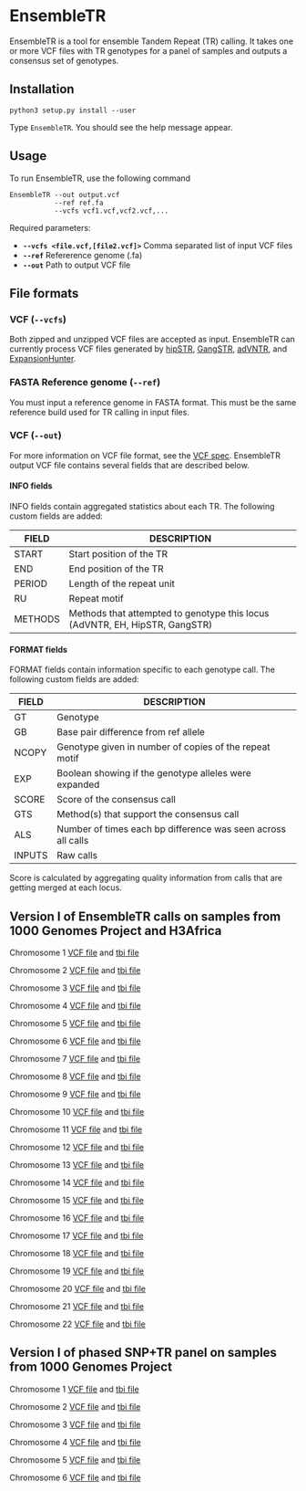 # EnsembleTR

EnsembleTR is a tool for ensemble Tandem Repeat (TR) calling. It takes one or more VCF files with TR genotypes for a panel of samples and outputs a consensus set of genotypes.


## Installation

```
python3 setup.py install --user
```

Type `EnsembleTR`. You should see the help message appear.

## Usage

To run EnsembleTR, use the following command

```
EnsembleTR --out output.vcf
           --ref ref.fa
           --vcfs vcf1.vcf,vcf2.vcf,...
```
Required parameters:
* **`--vcfs <file.vcf,[file2.vcf]>`** Comma separated list of input VCF files
* **`--ref`** Refererence genome (.fa)
* **`--out`** Path to output VCF file

## File formats

### VCF (`--vcfs`)
Both zipped and unzipped VCF files are accepted as input. EnsembleTR can currently process VCF files generated by [hipSTR](https://github.com/tfwillems/HipSTR), [GangSTR](https://github.com/gymreklab/GangSTR), [adVNTR](https://advntr.readthedocs.io/en/latest/#), and [ExpansionHunter](https://github.com/Illumina/ExpansionHunter).

### FASTA Reference genome (`--ref`)
You must input a reference genome in FASTA format. This must be the same reference build used for TR calling in input files.

### VCF (`--out`)
For more information on VCF file format, see the [VCF spec](http://samtools.github.io/hts-specs/VCFv4.2.pdf). EnsembleTR output VCF file contains several fields that are described below.

#### INFO fields

INFO fields contain aggregated statistics about each TR. The following custom fields are added:

| **FIELD** | **DESCRIPTION** |
|-----------|------------------|
| START | Start position of the TR |
| END | End position of the TR |
| PERIOD | Length of the repeat unit |
| RU | Repeat motif | 
| METHODS| Methods that attempted to genotype this locus (AdVNTR, EH, HipSTR, GangSTR)| 

#### FORMAT fields
FORMAT fields contain information specific to each genotype call. The following custom fields are added:

| **FIELD** | **DESCRIPTION** |
|-----------|------------------|
| GT | Genotype |
| GB | Base pair difference from ref allele |
| NCOPY | Genotype given in number of copies of the repeat motif |
| EXP | Boolean showing if the genotype alleles were expanded |
| SCORE | Score of the consensus call |
| GTS | Method(s) that support the consensus call |
| ALS | Number of times each bp difference was seen across all calls |
| INPUTS | Raw calls | 

Score is calculated by aggregating quality information from calls that are getting merged at each locus.


## Version I of EnsembleTR calls on samples from 1000 Genomes Project and H3Africa

Chromosome 1 [VCF file](https://ensemble-tr.s3.us-east-2.amazonaws.com/split/ensemble_chr1_filtered.vcf.gz) and [tbi file](https://ensemble-tr.s3.us-east-2.amazonaws.com/split/ensemble_chr1_filtered.vcf.gz.tbi)

Chromosome 2 [VCF file](https://ensemble-tr.s3.us-east-2.amazonaws.com/split/ensemble_chr2_filtered.vcf.gz) and [tbi file](https://ensemble-tr.s3.us-east-2.amazonaws.com/split/ensemble_chr2_filtered.vcf.gz.tbi)

Chromosome 3 [VCF file](https://ensemble-tr.s3.us-east-2.amazonaws.com/split/ensemble_chr3_filtered.vcf.gz) and [tbi file](https://ensemble-tr.s3.us-east-2.amazonaws.com/split/ensemble_chr3_filtered.vcf.gz.tbi)

Chromosome 4 [VCF file](https://ensemble-tr.s3.us-east-2.amazonaws.com/split/ensemble_chr4_filtered.vcf.gz) and [tbi file](https://ensemble-tr.s3.us-east-2.amazonaws.com/split/ensemble_chr4_filtered.vcf.gz.tbi)

Chromosome 5 [VCF file](https://ensemble-tr.s3.us-east-2.amazonaws.com/split/ensemble_chr5_filtered.vcf.gz) and [tbi file](https://ensemble-tr.s3.us-east-2.amazonaws.com/split/ensemble_chr5_filtered.vcf.gz.tbi)

Chromosome 6 [VCF file](https://ensemble-tr.s3.us-east-2.amazonaws.com/split/ensemble_chr6_filtered.vcf.gz) and [tbi file](https://ensemble-tr.s3.us-east-2.amazonaws.com/split/ensemble_chr6_filtered.vcf.gz.tbi)

Chromosome 7 [VCF file](https://ensemble-tr.s3.us-east-2.amazonaws.com/split/ensemble_chr7_filtered.vcf.gz) and [tbi file](https://ensemble-tr.s3.us-east-2.amazonaws.com/split/ensemble_chr7_filtered.vcf.gz.tbi)

Chromosome 8 [VCF file](https://ensemble-tr.s3.us-east-2.amazonaws.com/split/ensemble_chr8_filtered.vcf.gz) and [tbi file](https://ensemble-tr.s3.us-east-2.amazonaws.com/split/ensemble_chr8_filtered.vcf.gz.tbi)

Chromosome 9 [VCF file](https://ensemble-tr.s3.us-east-2.amazonaws.com/split/ensemble_chr9_filtered.vcf.gz) and [tbi file](https://ensemble-tr.s3.us-east-2.amazonaws.com/split/ensemble_chr9_filtered.vcf.gz.tbi)

Chromosome 10 [VCF file](https://ensemble-tr.s3.us-east-2.amazonaws.com/split/ensemble_chr10_filtered.vcf.gz) and [tbi file](https://ensemble-tr.s3.us-east-2.amazonaws.com/split/ensemble_chr10_filtered.vcf.gz.tbi)

Chromosome 11 [VCF file](https://ensemble-tr.s3.us-east-2.amazonaws.com/split/ensemble_chr11_filtered.vcf.gz) and [tbi file](https://ensemble-tr.s3.us-east-2.amazonaws.com/split/ensemble_chr11_filtered.vcf.gz.tbi)

Chromosome 12 [VCF file](https://ensemble-tr.s3.us-east-2.amazonaws.com/split/ensemble_chr12_filtered.vcf.gz) and [tbi file](https://ensemble-tr.s3.us-east-2.amazonaws.com/split/ensemble_chr12_filtered.vcf.gz.tbi)

Chromosome 13 [VCF file](https://ensemble-tr.s3.us-east-2.amazonaws.com/split/ensemble_chr13_filtered.vcf.gz) and [tbi file](https://ensemble-tr.s3.us-east-2.amazonaws.com/split/ensemble_chr13_filtered.vcf.gz.tbi)

Chromosome 14 [VCF file](https://ensemble-tr.s3.us-east-2.amazonaws.com/split/ensemble_chr14_filtered.vcf.gz) and [tbi file](https://ensemble-tr.s3.us-east-2.amazonaws.com/split/ensemble_chr14_filtered.vcf.gz.tbi)

Chromosome 15 [VCF file](https://ensemble-tr.s3.us-east-2.amazonaws.com/split/ensemble_chr15_filtered.vcf.gz) and [tbi file](https://ensemble-tr.s3.us-east-2.amazonaws.com/split/ensemble_chr15_filtered.vcf.gz.tbi)

Chromosome 16 [VCF file](https://ensemble-tr.s3.us-east-2.amazonaws.com/split/ensemble_chr16_filtered.vcf.gz) and [tbi file](https://ensemble-tr.s3.us-east-2.amazonaws.com/split/ensemble_chr16_filtered.vcf.gz.tbi)

Chromosome 17 [VCF file](https://ensemble-tr.s3.us-east-2.amazonaws.com/split/ensemble_chr17_filtered.vcf.gz) and [tbi file](https://ensemble-tr.s3.us-east-2.amazonaws.com/split/ensemble_chr17_filtered.vcf.gz.tbi)

Chromosome 18 [VCF file](https://ensemble-tr.s3.us-east-2.amazonaws.com/split/ensemble_chr18_filtered.vcf.gz) and [tbi file](https://ensemble-tr.s3.us-east-2.amazonaws.com/split/ensemble_chr18_filtered.vcf.gz.tbi)

Chromosome 19 [VCF file](https://ensemble-tr.s3.us-east-2.amazonaws.com/split/ensemble_chr19_filtered.vcf.gz) and [tbi file](https://ensemble-tr.s3.us-east-2.amazonaws.com/split/ensemble_chr19_filtered.vcf.gz.tbi)

Chromosome 20 [VCF file](https://ensemble-tr.s3.us-east-2.amazonaws.com/split/ensemble_chr20_filtered.vcf.gz) and [tbi file](https://ensemble-tr.s3.us-east-2.amazonaws.com/split/ensemble_chr20_filtered.vcf.gz.tbi)

Chromosome 21 [VCF file](https://ensemble-tr.s3.us-east-2.amazonaws.com/split/ensemble_chr21_filtered.vcf.gz) and [tbi file](https://ensemble-tr.s3.us-east-2.amazonaws.com/split/ensemble_chr21_filtered.vcf.gz.tbi)

Chromosome 22 [VCF file](https://ensemble-tr.s3.us-east-2.amazonaws.com/split/ensemble_chr22_filtered.vcf.gz) and [tbi file](https://ensemble-tr.s3.us-east-2.amazonaws.com/split/ensemble_chr22_filtered.vcf.gz.tbi)

## Version I of phased SNP+TR panel on samples from 1000 Genomes Project

Chromosome 1 [VCF file](https://ensemble-tr.s3.us-east-2.amazonaws.com/phased-split/chr1_SNP_merged_final.vcf.gz) and [tbi file](https://ensemble-tr.s3.us-east-2.amazonaws.com/phased-split/chr1_SNP_merged_final.vcf.gz.tbi)

Chromosome 2 [VCF file](https://ensemble-tr.s3.us-east-2.amazonaws.com/phased-split/chr2_SNP_merged_final.vcf.gz) and [tbi file](https://ensemble-tr.s3.us-east-2.amazonaws.com/phased-split/chr2_SNP_merged_final.vcf.gz.tbi)

Chromosome 3 [VCF file](https://ensemble-tr.s3.us-east-2.amazonaws.com/phased-split/chr3_SNP_merged_final.vcf.gz) and [tbi file](https://ensemble-tr.s3.us-east-2.amazonaws.com/phased-split/chr3_SNP_merged_final.vcf.gz.tbi)

Chromosome 4 [VCF file](https://ensemble-tr.s3.us-east-2.amazonaws.com/phased-split/chr4_SNP_merged_final.vcf.gz) and [tbi file](https://ensemble-tr.s3.us-east-2.amazonaws.com/phased-split/chr4_SNP_merged_final.vcf.gz.tbi)

Chromosome 5 [VCF file](https://ensemble-tr.s3.us-east-2.amazonaws.com/phased-split/chr5_SNP_merged_final.vcf.gz) and [tbi file](https://ensemble-tr.s3.us-east-2.amazonaws.com/phased-split/chr5_SNP_merged_final.vcf.gz.tbi)

Chromosome 6 [VCF file](https://ensemble-tr.s3.us-east-2.amazonaws.com/phased-split/chr6_SNP_merged_final.vcf.gz) and [tbi file](https://ensemble-tr.s3.us-east-2.amazonaws.com/phased-split/chr6_SNP_merged_final.vcf.gz.tbi)

